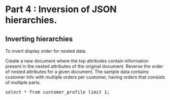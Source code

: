 # Part 4 : Inversion of JSON hierarchies.

## Inverting hierarchies

To invert display order for nested data. 

Create a new document where the top attributes contain information present 
in the nested attributes of the original document. Reverse the order of nested 
attributes for a given document. The sample data contains customer info with 
multiple orders per customer, having orders that consists of multiple parts.

<pre id="example">
select * from customer_profile limit 1;

</pre>

